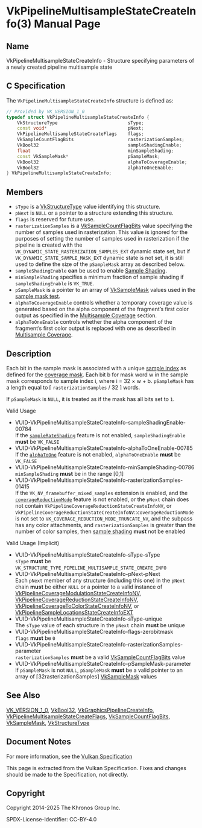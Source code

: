 # VkPipelineMultisampleStateCreateInfo(3) Manual Page

## Name

VkPipelineMultisampleStateCreateInfo - Structure specifying parameters of a newly created pipeline multisample state



## [](#_c_specification)C Specification

The `VkPipelineMultisampleStateCreateInfo` structure is defined as:

```c++
// Provided by VK_VERSION_1_0
typedef struct VkPipelineMultisampleStateCreateInfo {
    VkStructureType                          sType;
    const void*                              pNext;
    VkPipelineMultisampleStateCreateFlags    flags;
    VkSampleCountFlagBits                    rasterizationSamples;
    VkBool32                                 sampleShadingEnable;
    float                                    minSampleShading;
    const VkSampleMask*                      pSampleMask;
    VkBool32                                 alphaToCoverageEnable;
    VkBool32                                 alphaToOneEnable;
} VkPipelineMultisampleStateCreateInfo;
```

## [](#_members)Members

- `sType` is a [VkStructureType](https://registry.khronos.org/vulkan/specs/latest/man/html/VkStructureType.html) value identifying this structure.
- `pNext` is `NULL` or a pointer to a structure extending this structure.
- `flags` is reserved for future use.
- `rasterizationSamples` is a [VkSampleCountFlagBits](https://registry.khronos.org/vulkan/specs/latest/man/html/VkSampleCountFlagBits.html) value specifying the number of samples used in rasterization. This value is ignored for the purposes of setting the number of samples used in rasterization if the pipeline is created with the `VK_DYNAMIC_STATE_RASTERIZATION_SAMPLES_EXT` dynamic state set, but if `VK_DYNAMIC_STATE_SAMPLE_MASK_EXT` dynamic state is not set, it is still used to define the size of the `pSampleMask` array as described below.
- `sampleShadingEnable` **can** be used to enable [Sample Shading](https://registry.khronos.org/vulkan/specs/latest/html/vkspec.html#primsrast-sampleshading).
- `minSampleShading` specifies a minimum fraction of sample shading if `sampleShadingEnable` is `VK_TRUE`.
- `pSampleMask` is a pointer to an array of [VkSampleMask](https://registry.khronos.org/vulkan/specs/latest/man/html/VkSampleMask.html) values used in the [sample mask test](https://registry.khronos.org/vulkan/specs/latest/html/vkspec.html#fragops-samplemask).
- `alphaToCoverageEnable` controls whether a temporary coverage value is generated based on the alpha component of the fragment’s first color output as specified in the [Multisample Coverage](https://registry.khronos.org/vulkan/specs/latest/html/vkspec.html#fragops-covg) section.
- `alphaToOneEnable` controls whether the alpha component of the fragment’s first color output is replaced with one as described in [Multisample Coverage](https://registry.khronos.org/vulkan/specs/latest/html/vkspec.html#fragops-covg).

## [](#_description)Description

Each bit in the sample mask is associated with a unique [sample index](https://registry.khronos.org/vulkan/specs/latest/html/vkspec.html#primsrast-multisampling-coverage-mask) as defined for the [coverage mask](https://registry.khronos.org/vulkan/specs/latest/html/vkspec.html#primsrast-multisampling-coverage-mask). Each bit b for mask word w in the sample mask corresponds to sample index i, where i = 32 × w + b. `pSampleMask` has a length equal to ⌈ `rasterizationSamples` / 32 ⌉ words.

If `pSampleMask` is `NULL`, it is treated as if the mask has all bits set to `1`.

Valid Usage

- [](#VUID-VkPipelineMultisampleStateCreateInfo-sampleShadingEnable-00784)VUID-VkPipelineMultisampleStateCreateInfo-sampleShadingEnable-00784  
  If the [`sampleRateShading`](https://registry.khronos.org/vulkan/specs/latest/html/vkspec.html#features-sampleRateShading) feature is not enabled, `sampleShadingEnable` **must** be `VK_FALSE`
- [](#VUID-VkPipelineMultisampleStateCreateInfo-alphaToOneEnable-00785)VUID-VkPipelineMultisampleStateCreateInfo-alphaToOneEnable-00785  
  If the [`alphaToOne`](https://registry.khronos.org/vulkan/specs/latest/html/vkspec.html#features-alphaToOne) feature is not enabled, `alphaToOneEnable` **must** be `VK_FALSE`
- [](#VUID-VkPipelineMultisampleStateCreateInfo-minSampleShading-00786)VUID-VkPipelineMultisampleStateCreateInfo-minSampleShading-00786  
  `minSampleShading` **must** be in the range \[0,1]
- [](#VUID-VkPipelineMultisampleStateCreateInfo-rasterizationSamples-01415)VUID-VkPipelineMultisampleStateCreateInfo-rasterizationSamples-01415  
  If the `VK_NV_framebuffer_mixed_samples` extension is enabled, and the [`coverageReductionMode`](https://registry.khronos.org/vulkan/specs/latest/html/vkspec.html#features-coverageReductionMode) feature is not enabled, or the `pNext` chain does not contain `VkPipelineCoverageReductionStateCreateInfoNV`, or `VkPipelineCoverageReductionStateCreateInfoNV`::`coverageReductionMode` is not set to `VK_COVERAGE_REDUCTION_MODE_TRUNCATE_NV`, and the subpass has any color attachments, and `rasterizationSamples` is greater than the number of color samples, then [sample shading](https://registry.khronos.org/vulkan/specs/latest/html/vkspec.html#primsrast-sampleshading) **must** not be enabled

Valid Usage (Implicit)

- [](#VUID-VkPipelineMultisampleStateCreateInfo-sType-sType)VUID-VkPipelineMultisampleStateCreateInfo-sType-sType  
  `sType` **must** be `VK_STRUCTURE_TYPE_PIPELINE_MULTISAMPLE_STATE_CREATE_INFO`
- [](#VUID-VkPipelineMultisampleStateCreateInfo-pNext-pNext)VUID-VkPipelineMultisampleStateCreateInfo-pNext-pNext  
  Each `pNext` member of any structure (including this one) in the `pNext` chain **must** be either `NULL` or a pointer to a valid instance of [VkPipelineCoverageModulationStateCreateInfoNV](https://registry.khronos.org/vulkan/specs/latest/man/html/VkPipelineCoverageModulationStateCreateInfoNV.html), [VkPipelineCoverageReductionStateCreateInfoNV](https://registry.khronos.org/vulkan/specs/latest/man/html/VkPipelineCoverageReductionStateCreateInfoNV.html), [VkPipelineCoverageToColorStateCreateInfoNV](https://registry.khronos.org/vulkan/specs/latest/man/html/VkPipelineCoverageToColorStateCreateInfoNV.html), or [VkPipelineSampleLocationsStateCreateInfoEXT](https://registry.khronos.org/vulkan/specs/latest/man/html/VkPipelineSampleLocationsStateCreateInfoEXT.html)
- [](#VUID-VkPipelineMultisampleStateCreateInfo-sType-unique)VUID-VkPipelineMultisampleStateCreateInfo-sType-unique  
  The `sType` value of each structure in the `pNext` chain **must** be unique
- [](#VUID-VkPipelineMultisampleStateCreateInfo-flags-zerobitmask)VUID-VkPipelineMultisampleStateCreateInfo-flags-zerobitmask  
  `flags` **must** be `0`
- [](#VUID-VkPipelineMultisampleStateCreateInfo-rasterizationSamples-parameter)VUID-VkPipelineMultisampleStateCreateInfo-rasterizationSamples-parameter  
  `rasterizationSamples` **must** be a valid [VkSampleCountFlagBits](https://registry.khronos.org/vulkan/specs/latest/man/html/VkSampleCountFlagBits.html) value
- [](#VUID-VkPipelineMultisampleStateCreateInfo-pSampleMask-parameter)VUID-VkPipelineMultisampleStateCreateInfo-pSampleMask-parameter  
  If `pSampleMask` is not `NULL`, `pSampleMask` **must** be a valid pointer to an array of ⌈32rasterizationSamples​⌉ [VkSampleMask](https://registry.khronos.org/vulkan/specs/latest/man/html/VkSampleMask.html) values

## [](#_see_also)See Also

[VK\_VERSION\_1\_0](https://registry.khronos.org/vulkan/specs/latest/man/html/VK_VERSION_1_0.html), [VkBool32](https://registry.khronos.org/vulkan/specs/latest/man/html/VkBool32.html), [VkGraphicsPipelineCreateInfo](https://registry.khronos.org/vulkan/specs/latest/man/html/VkGraphicsPipelineCreateInfo.html), [VkPipelineMultisampleStateCreateFlags](https://registry.khronos.org/vulkan/specs/latest/man/html/VkPipelineMultisampleStateCreateFlags.html), [VkSampleCountFlagBits](https://registry.khronos.org/vulkan/specs/latest/man/html/VkSampleCountFlagBits.html), [VkSampleMask](https://registry.khronos.org/vulkan/specs/latest/man/html/VkSampleMask.html), [VkStructureType](https://registry.khronos.org/vulkan/specs/latest/man/html/VkStructureType.html)

## [](#_document_notes)Document Notes

For more information, see the [Vulkan Specification](https://registry.khronos.org/vulkan/specs/latest/html/vkspec.html#VkPipelineMultisampleStateCreateInfo)

This page is extracted from the Vulkan Specification. Fixes and changes should be made to the Specification, not directly.

## [](#_copyright)Copyright

Copyright 2014-2025 The Khronos Group Inc.

SPDX-License-Identifier: CC-BY-4.0